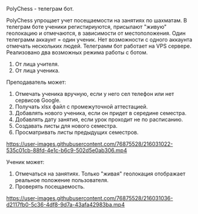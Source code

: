 PolyChess - телеграм бот.

PolyChess упрощает учет посещаемости на занятиях по шахматам. В телеграм боте ученики регистириуются, присылают "живую" геолокацию и отмечаются, в зависимости от местоположения. Один телеграмм аккаунт = один ученик. Нет возможности с одного аккаунта отмечать нескольких людей. Телеграмм бот работает на VPS сервере. Реализовано два возможных режима работы с ботом.
1. От лица учителя.
2. От лица ученика.

Преподаватель может:
1. Отмечать ученика вручную, если у него сел телефон или нет сервисов Google. 
2. Получать xlsx файл с промежуточной аттестацией.
3. Добавлять нового ученика, если он придет в середине семестра.
4. Добавлять дату занятия, если урок проходит не по расписанию.
5. Создавать листы для нового семестра.
6. Просматривать листы предыдущих семестров.



https://user-images.githubusercontent.com/76875528/216031022-535c01cb-88fd-4e1c-b6c9-502d5e0ab306.mp4



Ученик может:
1. Отмечаться на занятиях. Только "живая" геолокация отображает реальное положение пользователя.
2. Проверять посещаемость.


https://user-images.githubusercontent.com/76875528/216031036-d2117fb0-5c36-4df8-9d7a-43afa42983ba.mp4

